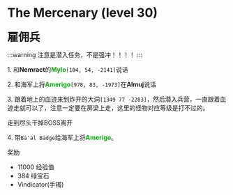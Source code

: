 # The Mercenary (level 30)
<span style="font-size: 25px;">**雇佣兵**</span>

:::warning
注意是潜入任务，不是强冲！！！！
:::

<span class="stage-index">1.</span> 和**Nemract**的<font color=00AA00>**Mylo**</font>`[184, 54, -2141]`说话

<span class="stage-index">2.</span> 和海军上将<font color=00AA00>**Amerigo**</font>`[978, 83, -1973]`在**Almuj**说话

<span class="stage-index">3.</span> 跟着地上的血迹来到炸开的大洞`[1349 77 -2283]`，然后潜入兵营，一直跟着血迹走就可以了，注意一定要在房梁上走，这里的怪物对应等级是打不过的。

走到尽头干掉BOSS离开

<span class="stage-index">4.</span> 带`Ba'al Badge`给海军上将<font color=00AA00>**Amerigo**</font>。

奖励
+ 11000 经验值
+ 384 绿宝石 
+ Vindicator(手镯)